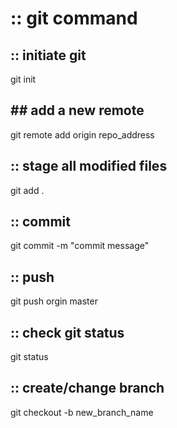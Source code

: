 # :: git command

## :: initiate git
git init

## ## add a new remote 
git remote add origin repo_address

## :: stage all modified files
git add .

## :: commit
git commit -m "commit message"

## :: push
git push orgin master

## :: check git status
git status

## :: create/change branch 
git checkout -b new_branch_name

